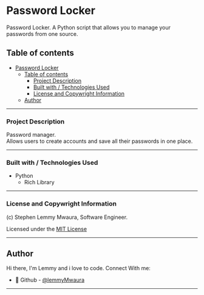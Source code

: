 # Password Locker

Password Locker. A Python script that allows you to manage your passwords from one source.

## Table of contents
  <!-- - [Screenshot](#screenshot) -->
- [Password Locker](#password-locker)
  - [Table of contents](#table-of-contents)
    - [Project Description](#project-description)
    - [Built with / Technologies Used](#built-with--technologies-used)
    - [License and Copywright Information](#license-and-copywright-information)
  - [Author](#author)

---

<!-- ### Screenshot

![]()

--- -->
### Project Description

Password manager.\
 Allows users to create accounts and save all their passwords in one place.

---

### Built with / Technologies Used

- Python
  - Rich Library

---

### License and Copywright Information

(c) Stephen Lemmy Mwaura, Software Engineer.

Licensed under the [MIT License](LISENCE)

---

## Author

Hi there, I'm Lemmy and i love to code. Connect With me:

- 🎱 Github - [@lemmyMwaura](https://github.com/LemmyMwaura)

---
